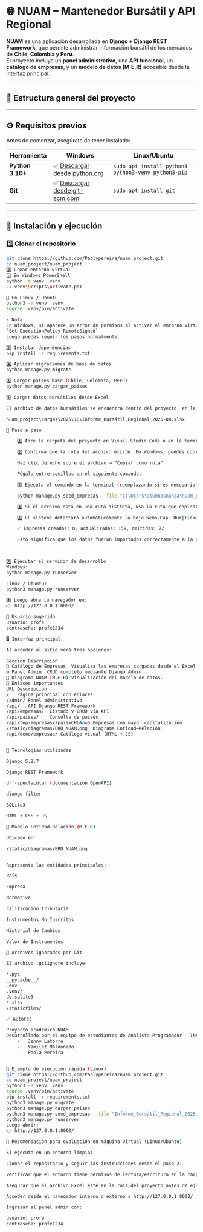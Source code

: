 # 🌐 NUAM – Mantenedor Bursátil y API Regional

**NUAM** es una aplicación desarrollada en **Django + Django REST Framework**, que permite administrar información bursátil de los mercados de **Chile, Colombia y Perú**.  
El proyecto incluye un **panel administrativo**, una **API funcional**, un **catálogo de empresas**, y un **modelo de datos (M.E.R)** accesible desde la interfaz principal.

---

## 📁 Estructura general del proyecto


---

## ⚙️ Requisitos previos

Antes de comenzar, asegúrate de tener instalado:

| Herramienta | Windows | Linux/Ubuntu |
|--------------|----------|--------------|
| **Python 3.10+** | ✅ [Descargar desde python.org](https://www.python.org/downloads/) | `sudo apt install python3 python3-venv python3-pip` |
| **Git** | ✅ [Descargar desde git-scm.com](https://git-scm.com/downloads) | `sudo apt install git` |

---

## 🚀 Instalación y ejecución

### 1️⃣ Clonar el repositorio

```bash
git clone https://github.com/Paolypereira/nuam_project.git
cd nuam_project/nuam_project
2️⃣ Crear entorno virtual
🪟 En Windows PowerShell
python -m venv .venv
.\.venv\Scripts\Activate.ps1

🐧 En Linux / Ubuntu
python3 -m venv .venv
source .venv/bin/activate

⚠️ Nota:
En Windows, si aparece un error de permisos al activar el entorno virtual, ejecuta PowerShell como **Administrador** una sola vez y usa el comando:
`Set-ExecutionPolicy RemoteSigned`
Luego puedes seguir los pasos normalmente.

3️⃣ Instalar dependencias
pip install -r requirements.txt

4️⃣ Aplicar migraciones de base de datos
python manage.py migrate

5️⃣ Cargar países base (Chile, Colombia, Perú)
python manage.py cargar_paises

6️⃣ Cargar datos bursátiles desde Excel

El archivo de datos bursátiles se encuentra dentro del proyecto, en la carpeta:

nuam_project\cargas\2025\10\Informe_Bursátil_Regional_2025-08.xlsx

🧩 Paso a paso

    1️⃣ Abre la carpeta del proyecto en Visual Studio Code o en la terminal.

    2️⃣ Confirma que la ruta del archivo existe. En Windows, puedes copiar la ruta completa desde el Explorador de Archivos:

    Haz clic derecho sobre el archivo → “Copiar como ruta”

    Pégala entre comillas en el siguiente comando.

    3️⃣ Ejecuta el comando en la terminal (reemplazando si es necesario la ruta según tu usuario):

    python manage.py seed_empresas --file "C:\Users\alumnosnunoa\nuam_project\cargas\2025\10\Informe_Bursátil_Regional_2025-08.xlsx"

    4️⃣ Si el archivo está en una ruta distinta, usa la ruta que copiaste en el paso 2.

    5️⃣ El sistema detectará automáticamente la hoja Nemo-Cap. Bur|Ticker-Market Cap y mostrará un resultado similar a:

    ✅ Empresas creadas: 0, actualizadas: 159, omitidas: 72

    Esto significa que los datos fueron importados correctamente a la base de datos.

    

7️⃣ Ejecutar el servidor de desarrollo
Windows:
python manage.py runserver

Linux / Ubuntu:
python3 manage.py runserver

8️⃣ Luego abre tu navegador en:
👉 http://127.0.0.1:8000/

🧩 Usuario sugerido 
usuario: profe
contraseña: profe1234

🖥️ Interfaz principal

Al acceder al sitio verá tres opciones:

Sección	Descripción
🏢 Catálogo de Empresas	Visualiza las empresas cargadas desde el Excel.
⚙️ Panel Admin	CRUD completo mediante Django Admin.
🧩 Diagrama NUAM (M.E.R)	Visualización del modelo de datos.
🔗 Enlaces importantes
URL	Descripción
/	Página principal con enlaces
/admin/	Panel administrativo
/api/	API Django REST Framework
/api/empresas/	Listado y CRUD vía API
/api/paises/	Consulta de países
/api/top-empresas/?pais=CHL&n=5	Empresas con mayor capitalización
/static/diagramas/ERD_NUAM.png	Diagrama Entidad–Relación
/api/demo/empresas/	Catálogo visual (HTML + JS)


🧱 Tecnologías utilizadas

Django 5.2.7

Django REST Framework

drf-spectacular (documentación OpenAPI)

django-filter

SQLite3

HTML + CSS + JS

🧩 Modelo Entidad-Relación (M.E.R)

Ubicado en:

/static/diagramas/ERD_NUAM.png


Representa las entidades principales:

País

Empresa

Normativa

Calificación Tributaria

Instrumentos No Inscritos

Historial de Cambios

Valor de Instrumentos

🧹 Archivos ignorados por Git

El archivo .gitignore incluye:

*.pyc
__pycache__/
.env
.venv/
db.sqlite3
*.xlsx
/staticfiles/

✅ Autores

Proyecto académico NUAM
Desarrollado por el equipo de estudiantes de Analista Programador - INACAP
    -   Jenny Latorre
    -   Yamilet Maldonado
    -   Paola Pereira


🧾 Ejemplo de ejecución rápida (Linux)
git clone https://github.com/Paolypereira/nuam_project.git
cd nuam_project/nuam_project
python3 -m venv .venv
source .venv/bin/activate
pip install -r requirements.txt
python3 manage.py migrate
python3 manage.py cargar_paises
python3 manage.py seed_empresas --file "Informe_Bursátil_Regional_2025-08.xlsx"
python3 manage.py runserver
Luego abrir:
👉 http://127.0.0.1:8000/

🧠 Recomendación para evaluación en máquina virtual (Linux/Ubuntu)

Si ejecuta en un entorno limpio:

Clonar el repositorio y seguir las instrucciones desde el paso 2.

Verificar que el entorno tiene permisos de lectura/escritura en la carpeta del proyecto.

Asegurar que el archivo Excel esté en la raíz del proyecto antes de ejecutar seed_empresas.

Acceder desde el navegador interno o externo a http://127.0.0.1:8000/

Ingresar al panel admin con:

usuario: profe
contraseña: profe1234

